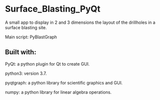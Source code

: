 # Surface_Blasting_PyQt

A small app to display in 2 and 3 dimensions the layout of the drillholes in a surface blasting site.

Main script: PyBlastGraph
## Built with: 
PyQt: a python plugin for Qt to create GUI.

python3: version 3.7.

pyqtgraph: a python library for scientific graphics and GUI.

numpy: a python library for linear algebra operations.
